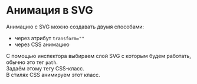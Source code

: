# Анимация в SVG
Анимацию с SVG можно создавать двумя способами:
- через атрибут `transform=""`
- через CSS анимацию

С помощью инспектора выбираем слой SVG с которым будем работать, обычно это тег `path`.  
Задаём этому тегу CSS-класс.  
В стилях CSS анимируем этот класс.
